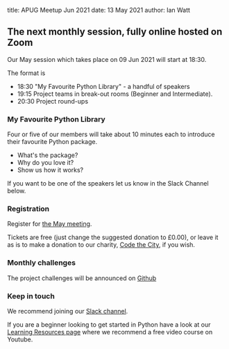 title: APUG Meetup Jun 2021
date:  13 May 2021
author: Ian Watt

## The next monthly session, fully online hosted on Zoom 

Our May session which takes place on 09 Jun 2021 will start at 18:30. 

The format is 

* 18:30 "My Favourite Python Library" - a handful of speakers
* 19:15 Project teams in break-out rooms (Beginner and Intermediate). 
* 20:30 Project round-ups

### My Favourite Python Library

Four or five of our members will take about 10 minutes each to introduce their favourite Python package. 
- What's the package?
- Why do you love it?
- Show us how it works? 

If you want to be one of the speakers let us know in the Slack Channel below.  

### Registration

Register for [the May meeting](https://ti.to/code-the-city/aberdeen-python-user-group-may-2021). 

Tickets are free (just change the suggested donation to £0.00), or leave it as is to make a donation to our charity, [Code the City](https://codethecity.org), if you wish. 

### Monthly challenges
The project challenges will be announced on [Github](https://github.com/PythonAberdeen/user_group/tree/master/)

### Keep in touch
We recommend joining our [Slack channel](https://join.slack.com/t/python-aberdeen/shared_invite/zt-gfjps8xe-M9YkWloAUL73blPovaHvFA). 

If you are a beginner looking to get started in Python have a look at our [Learning Resources page](https://pythonaberdeen.github.io/pages/learning-resources.html) where we recommend a free video course on Youtube. 
